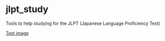 # jlpt_study
Tools to help studying for the JLPT (Japanese Language Proficiency Test)

[Test image](/Screenshots/Screenshot-%20Vocabulary%20Tester-1.png?raw=true)
